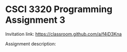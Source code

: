 # CSCI 3320 Programming Assignment 3

Invitation link: https://classroom.github.com/a/f4jD3Kna

Assignment description: 

